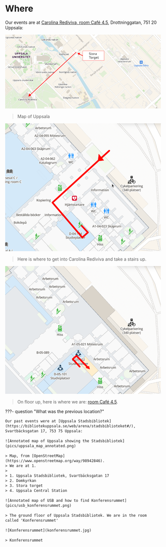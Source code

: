 # Where

Our events are at
[Carolina Rediviva, room Café 4.5](https://link.mazemap.com/90ZtnxI3),
Drottninggatan, 751 20 Uppsala:

![Annotated map of Uppsala showing Carolina Rediviva](pics/uppsala_carolina_annotated.png)

> Map of Uppsala

![Annotated map of Carolina Rediviva third floor](pics/carolina_3_annotated.png)

> Here is where to get into Carolina Rediviva
> and take a stairs up.

![Annotated map of Carolina Rediviva fourth floor](pics/carolina_4_annotated.png)

> On floor up, here is where we are:
[room Café 4.5](https://link.mazemap.com/90ZtnxI3).

???- question "What was the previous location?"

    Our past events were at [Uppsala Stadsbibliotek](https://bibliotekuppsala.se/web/arena/stadsbiblioteket#/),
    Svartbäcksgatan 17, 753 75 Uppsala:

    ![Annotated map of Uppsala showing the Stadsbibliotek](pics/uppsala_map_annotated.png)

    > Map, from [OpenStreetMap](https://www.openstreetmap.org/way/98942846).
    > We are at 1.
    >
    > 1. Uppsala Stadsbibliotek, Svartbäcksgatan 17
    > 2. Domkyrkan
    > 3. Stora torget
    > 4. Uppsala Central Station

    ![Annotated map of USB and how to find Konferensrummet](pics/usb_konferensrummet.png)

    > The ground floor of Uppsala Stadsbibliotek. We are in the room called 'Konferensrummet'

    ![Konferensrummet](konferensrummet.jpg)

    > Konferensrummet
